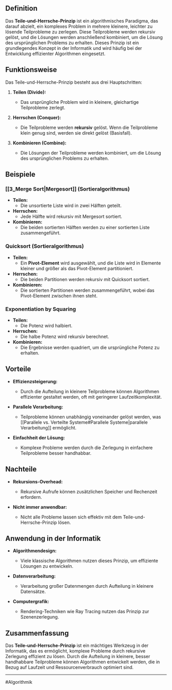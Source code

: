 ## Definition

Das **Teile-und-Herrsche-Prinzip** ist ein algorithmisches Paradigma, das darauf abzielt, ein komplexes Problem in mehrere kleinere, leichter zu lösende Teilprobleme zu zerlegen. Diese Teilprobleme werden rekursiv gelöst, und die Lösungen werden anschließend kombiniert, um die Lösung des ursprünglichen Problems zu erhalten. Dieses Prinzip ist ein grundlegendes Konzept in der Informatik und wird häufig bei der Entwicklung effizienter Algorithmen eingesetzt.

## Funktionsweise

Das Teile-und-Herrsche-Prinzip besteht aus drei Hauptschritten:

1. **Teilen (Divide):**

   - Das ursprüngliche Problem wird in kleinere, gleichartige Teilprobleme zerlegt.

2. **Herrschen (Conquer):**

   - Die Teilprobleme werden **rekursiv** gelöst. Wenn die Teilprobleme klein genug sind, werden sie direkt gelöst (Basisfall).

3. **Kombinieren (Combine):**

   - Die Lösungen der Teilprobleme werden kombiniert, um die Lösung des ursprünglichen Problems zu erhalten.

## Beispiele
### [[3_Merge Sort|Mergesort]] (Sortieralgorithmus)

- **Teilen:**
  - Die unsortierte Liste wird in zwei Hälften geteilt.
- **Herrschen:**
  - Jede Hälfte wird rekursiv mit Mergesort sortiert.
- **Kombinieren:**
  - Die beiden sortierten Hälften werden zu einer sortierten Liste zusammengeführt.

### Quicksort (Sortieralgorithmus)

- **Teilen:**
  - Ein **Pivot-Element** wird ausgewählt, und die Liste wird in Elemente kleiner und größer als das Pivot-Element partitioniert.
- **Herrschen:**
  - Die beiden Partitionen werden rekursiv mit Quicksort sortiert.
- **Kombinieren:**
  - Die sortierten Partitionen werden zusammengeführt, wobei das Pivot-Element zwischen ihnen steht.

### Exponentiation by Squaring

- **Teilen:**
  - Die Potenz wird halbiert.
- **Herrschen:**
  - Die halbe Potenz wird rekursiv berechnet.
- **Kombinieren:**
  - Die Ergebnisse werden quadriert, um die ursprüngliche Potenz zu erhalten.

## Vorteile

- **Effizienzsteigerung:**
  - Durch die Aufteilung in kleinere Teilprobleme können Algorithmen effizienter gestaltet werden, oft mit geringerer Laufzeitkomplexität.

- **Parallele Verarbeitung:**
  - Teilprobleme können unabhängig voneinander gelöst werden, was [[Parallele vs. Verteilte Systeme#Parallele Systeme|parallele Verarbeitung]] ermöglicht.

- **Einfachheit der Lösung:**
  - Komplexe Probleme werden durch die Zerlegung in einfachere Teilprobleme besser handhabbar.

## Nachteile

- **Rekursions-Overhead:**
  - Rekursive Aufrufe können zusätzlichen Speicher und Rechenzeit erfordern.

- **Nicht immer anwendbar:**
  - Nicht alle Probleme lassen sich effektiv mit dem Teile-und-Herrsche-Prinzip lösen.

## Anwendung in der Informatik

- **Algorithmendesign:**
  - Viele klassische Algorithmen nutzen dieses Prinzip, um effiziente Lösungen zu entwickeln.

- **Datenverarbeitung:**
  - Verarbeitung großer Datenmengen durch Aufteilung in kleinere Datensätze.

- **Computergrafik:**
  - Rendering-Techniken wie Ray Tracing nutzen das Prinzip zur Szenenzerlegung.

## Zusammenfassung

Das **Teile-und-Herrsche-Prinzip** ist ein mächtiges Werkzeug in der Informatik, das es ermöglicht, komplexe Probleme durch rekursive Zerlegung effizient zu lösen. Durch die Aufteilung in kleinere, besser handhabbare Teilprobleme können Algorithmen entwickelt werden, die in Bezug auf Laufzeit und Ressourcenverbrauch optimiert sind.

---

#Algorithmik
